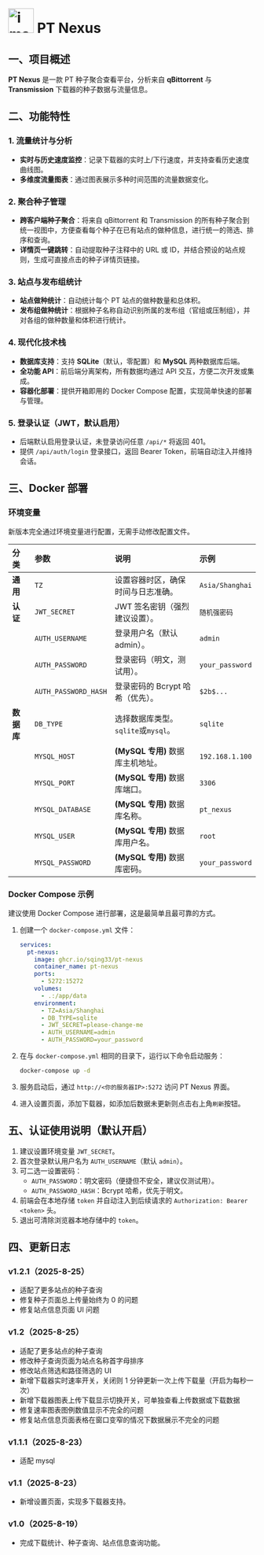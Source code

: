 # <img width="52" height="50" alt="image" src="https://github.com/user-attachments/assets/d4c7835c-0de6-4d28-9b56-68fb473cfb2f" /> PT Nexus

## 一、项目概述

**PT Nexus** 是一款 PT 种子聚合查看平台，分析来自 **qBittorrent** 与 **Transmission** 下载器的种子数据与流量信息。

## 二、功能特性

### 1. 流量统计与分析

- **实时与历史速度监控**：记录下载器的实时上/下行速度，并支持查看历史速度曲线图。
- **多维度流量图表**：通过图表展示多种时间范围的流量数据变化。

### 2. 聚合种子管理

- **跨客户端种子聚合**：将来自 qBittorrent 和 Transmission 的所有种子聚合到统一视图中，方便查看每个种子在已有站点的做种信息，进行统一的筛选、排序和查询。
- **详情页一键跳转**：自动提取种子注释中的 URL 或 ID，并结合预设的站点规则，生成可直接点击的种子详情页链接。

### 3. 站点与发布组统计

- **站点做种统计**：自动统计每个 PT 站点的做种数量和总体积。
- **发布组做种统计**：根据种子名称自动识别所属的发布组（官组或压制组），并对各组的做种数量和体积进行统计。

### 4. 现代化技术栈

- **数据库支持**：支持 **SQLite**（默认，零配置）和 **MySQL** 两种数据库后端。
- **全功能 API**：前后端分离架构，所有数据均通过 API 交互，方便二次开发或集成。
- **容器化部署**：提供开箱即用的 Docker Compose 配置，实现简单快速的部署与管理。

### 5. 登录认证（JWT，默认启用）

- 后端默认启用登录认证，未登录访问任意 `/api/*` 将返回 401。
- 提供 `/api/auth/login` 登录接口，返回 Bearer Token，前端自动注入并维持会话。

## 三、Docker 部署

### 环境变量

新版本完全通过环境变量进行配置，无需手动修改配置文件。

| 分类       | 参数                 | 说明                                | 示例            |
| :--------- | :------------------- | :---------------------------------- | :-------------- |
| **通用**   | `TZ`                 | 设置容器时区，确保时间与日志准确。  | `Asia/Shanghai` |
| **认证**   | `JWT_SECRET`         | JWT 签名密钥（强烈建议设置）。      | `随机强密码`    |
|            | `AUTH_USERNAME`      | 登录用户名（默认 admin）。          | `admin`         |
|            | `AUTH_PASSWORD`      | 登录密码（明文，测试用）。          | `your_password` |
|            | `AUTH_PASSWORD_HASH` | 登录密码的 Bcrypt 哈希（优先）。    | `$2b$...`       |
| **数据库** | `DB_TYPE`            | 选择数据库类型。`sqlite`或`mysql`。 | `sqlite`        |
|            | `MYSQL_HOST`         | **(MySQL 专用)** 数据库主机地址。   | `192.168.1.100` |
|            | `MYSQL_PORT`         | **(MySQL 专用)** 数据库端口。       | `3306`          |
|            | `MYSQL_DATABASE`     | **(MySQL 专用)** 数据库名称。       | `pt_nexus`      |
|            | `MYSQL_USER`         | **(MySQL 专用)** 数据库用户名。     | `root`          |
|            | `MYSQL_PASSWORD`     | **(MySQL 专用)** 数据库密码。       | `your_password` |

### Docker Compose 示例

建议使用 Docker Compose 进行部署，这是最简单且最可靠的方式。

1.  创建一个 `docker-compose.yml` 文件：

    ```yaml
    services:
      pt-nexus:
        image: ghcr.io/sqing33/pt-nexus
        container_name: pt-nexus
        ports:
          - 5272:15272
        volumes:
          - .:/app/data
        environment:
          - TZ=Asia/Shanghai
          - DB_TYPE=sqlite
          - JWT_SECRET=please-change-me
          - AUTH_USERNAME=admin
          - AUTH_PASSWORD=your_password
    ```

2.  在与 `docker-compose.yml` 相同的目录下，运行以下命令启动服务：
    ```bash
    docker-compose up -d
    ```
3.  服务启动后，通过 `http://<你的服务器IP>:5272` 访问 PT Nexus 界面。
4.  进入设置页面，添加下载器，如添加后数据未更新则点击右上角`刷新`按钮。

## 五、认证使用说明（默认开启）

1. 建议设置环境变量 `JWT_SECRET`。
2. 首次登录默认用户名为 `AUTH_USERNAME`（默认 `admin`）。
3. 可二选一设置密码：
   - `AUTH_PASSWORD`：明文密码（便捷但不安全，建议仅测试用）。
   - `AUTH_PASSWORD_HASH`：Bcrypt 哈希，优先于明文。
4. 前端会在本地存储 `token` 并自动注入到后续请求的 `Authorization: Bearer <token>` 头。
5. 退出可清除浏览器本地存储中的 `token`。

## 四、更新日志

### v1.2.1（2025-8-25）

- 适配了更多站点的种子查询
- 修复种子页面总上传量始终为 0 的问题
- 修复站点信息页面 UI 问题

### v1.2（2025-8-25）

- 适配了更多站点的种子查询
- 修改种子查询页面为站点名称首字母排序
- 修改站点筛选和路径筛选的 UI
- 新增下载器实时速率开关，关闭则 1 分钟更新一次上传下载量（开启为每秒一次）
- 新增下载器图表上传下载显示切换开关，可单独查看上传数据或下载数据
- 修复速率图表图例数值显示不完全的问题
- 修复站点信息页面表格在窗口变窄的情况下数据展示不完全的问题

### v1.1.1（2025-8-23）

- 适配 mysql

### v1.1（2025-8-23）

- 新增设置页面，实现多下载器支持。

### v1.0（2025-8-19）

- 完成下载统计、种子查询、站点信息查询功能。
